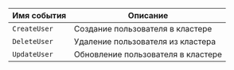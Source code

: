 Имя события | Описание
--- | ---
`CreateUser` | Создание пользователя в кластере
`DeleteUser` | Удаление пользователя из кластера
`UpdateUser` | Обновление пользователя в кластере